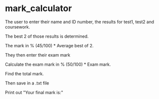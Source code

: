 # mark_calculator

The user to enter their name and ID number, the results for 
test1, test2 and coursework.

The best 2 of those results is determined.

The mark in % (45/100) * Average best of 2.

They then enter their exam mark

Calculate the exam mark
in % (50/100) * Exam mark.

Find the total mark.

Then save in a .txt file

Print out "Your final mark is:"
